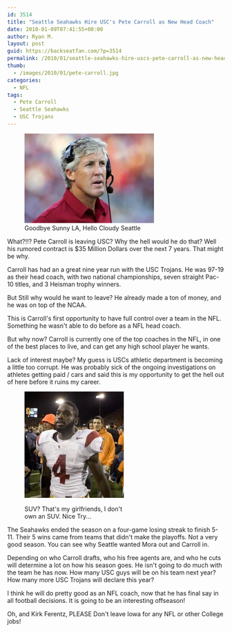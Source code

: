 ```yaml
---
id: 3514
title: "Seattle Seahawks Hire USC's Pete Carroll as New Head Coach"
date: 2010-01-09T07:41:55+00:00
author: Ryan M.
layout: post
guid: https://backseatfan.com/?p=3514
permalink: /2010/01/seattle-seahawks-hire-uscs-pete-carroll-as-new-head-coach/
thumb:
  - /images/2010/01/pete-carroll.jpg
categories:
  - NFL
tags:
  - Pete Carroll
  - Seattle Seahawks
  - USC Trojans
---
```


<div class="entry">
  <figure style="width: 300px" class="wp-caption alignleft"><a href="/images/2010/01/pete-carroll.jpg"><img title="pete-carroll" src="/images/2010/01/pete-carroll-300x207.jpg" alt="pete-carroll" width="300" height="207" /></a><figcaption class="wp-caption-text">Goodbye Sunny LA, Hello Cloudy Seattle</figcaption></figure>

  <p>
    What?!!? Pete Carroll is leaving USC? Why the hell would he do that? Well his rumored contract is $35 Million Dollars over the next 7 years. That might be why.
  </p>

  <p>
    Carroll has had an a great nine year run with the USC Trojans. He was 97-19 as their head coach, with two national championships, seven straight Pac-10 titles, and 3 Heisman trophy winners.
  </p>

  <p>
    But Still why would he want to leave? He already made a ton of money, and he was on top of the NCAA.
  </p>

  <p>
    This is Carroll's first opportunity to have full control over a team in the NFL. Something he wasn't able to do before as a NFL head coach.
  </p>

  <p>
    But why now? Carroll is currently one of the top coaches in the NFL, in one of the best places to live, and can get any high school player he wants.
  </p>

  <p>
    Lack of interest maybe? My guess is USCs athletic department is becoming a little too corrupt. He was probably sick of the ongoing investigations on athletes getting paid / cars and said this is my opportunity to get the hell out of here before it ruins my career.
  </p><figure id="attachment_3521" style="width: 230px" class="wp-caption alignright">

  <a href="/images/2010/01/mcknight.jpg"><img class="size-full wp-image-3521 " title="mcknight" src="/images/2010/01/mcknight.jpg" alt="SUV?  That's my girlfriends, I don't own an SUV.  Nice Try..." width="230" height="246" /></a><figcaption class="wp-caption-text">SUV? That's my girlfriends, I don't own an SUV. Nice Try...</figcaption></figure>

  <p>
    The Seahawks ended the season on a four-game losing streak to finish 5-11. Their 5 wins came from teams that didn't make the playoffs. Not a very good season. You can see why Seattle wanted Mora out and Carroll in.
  </p>

  <p>
    Depending on who Carroll drafts, who his free agents are, and who he cuts will determine a lot on how his season goes. He isn't going to do much with the team he has now. How many USC guys will be on his team next year? How many more USC Trojans will declare this year?
  </p>

  <p>
    I think he will do pretty good as an NFL coach, now that he has final say in all football decisions. It is going to be an interesting offseason!
  </p>

  <p>
    Oh, and Kirk Ferentz, PLEASE Don't leave Iowa for any NFL or other College jobs!
  </p>
</div>
